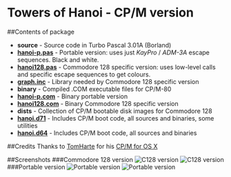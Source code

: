 # Towers of Hanoi - CP/M version
##Contents of package
- **source** - Source code in Turbo Pascal 3.01A (Borland)
 - [**hanoi-p.pas**](https://github.com/sblendorio/hanoi-cpm/blob/master/source/hanoi-p.pas) - Portable version: uses just *KayPro* / *ADM-3A* escape sequences. Black and white.
 - [**hanoi128.pas**](https://github.com/sblendorio/hanoi-cpm/blob/master/source/hanoi128.pas) - Commodore 128 specific version: uses low-level calls and specific escape sequences to get colours.
 - [**graph.inc**](https://github.com/sblendorio/hanoi-cpm/blob/master/source/graph.inc.pas) - Library needed by Commodore 128 specific version
- **binary** - Compiled .COM executable files for CP/M-80
 - [**hanoi-p.com**](https://github.com/sblendorio/hanoi-cpm/raw/master/binary/hanoi-p.com) - Binary portable version
 - [**hanoi128.com**](https://github.com/sblendorio/hanoi-cpm/raw/master/binary/hanoi128.com) - Binary Commodore 128 specific version
- **dists** - Collection of CP/M bootable disk images for Commodore 128
 - [**hanoi.d71**](https://github.com/sblendorio/hanoi-cpm/raw/master/dists/hanoi.d71) - Includes CP/M boot code, all sources and binaries, some utilities
 - [**hanoi.d64**](https://github.com/sblendorio/hanoi-cpm/raw/master/dists/hanoi.d64) - Includes CP/M boot code, all sources and binaries

##Credits
Thanks to [TomHarte](https://github.com/TomHarte) for his [CP/M for OS X](https://github.com/TomHarte/CP-M-for-OS-X)

##Screenshots
###Commodore 128 version
![C128 version](http://www.sblendorio.eu/images/hanoi-128-1.png) ![C128 version](http://www.sblendorio.eu/images/hanoi-128-2.png)
###Portable version
![Portable version](http://www.sblendorio.eu/images/hanoi-p-1.png) ![Portable version](http://www.sblendorio.eu/images/hanoi-p-2.png)
